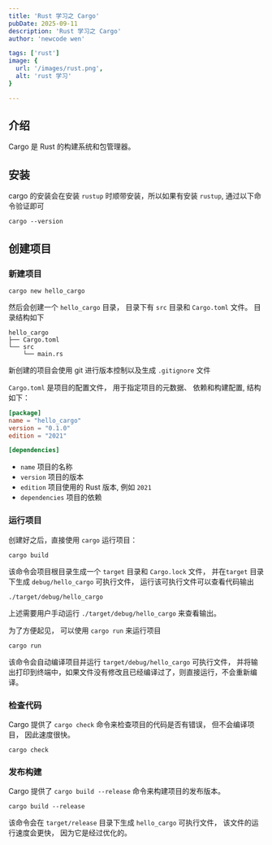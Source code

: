 ```yaml
---
title: 'Rust 学习之 Cargo'
pubDate: 2025-09-11
description: 'Rust 学习之 Cargo'
author: 'newcode wen'

tags: ['rust']
image: {
  url: '/images/rust.png',
  alt: 'rust 学习'
}

---
```


## 介绍

Cargo 是 Rust 的构建系统和包管理器。

## 安装
 
cargo 的安装会在安装 `rustup` 时顺带安装，所以如果有安装 `rustup`, 通过以下命令验证即可

```shell
cargo --version
```

## 创建项目


### 新建项目
```shell
cargo new hello_cargo
```

然后会创建一个 `hello_cargo` 目录， 目录下有 `src` 目录和 `Cargo.toml` 文件。
目录结构如下

```
hello_cargo
├── Cargo.toml
└── src
    └── main.rs
```

新创建的项目会使用 git 进行版本控制以及生成 `.gitignore` 文件

`Cargo.toml` 是项目的配置文件， 用于指定项目的元数据、 依赖和构建配置, 结构如下：

```toml
[package]
name = "hello_cargo"
version = "0.1.0"
edition = "2021"

[dependencies]

```

- `name` 项目的名称
- `version` 项目的版本
- `edition` 项目使用的 Rust 版本, 例如 `2021`
- `dependencies` 项目的依赖


### 运行项目
创建好之后，直接使用 `cargo` 运行项目：

```shell
cargo build
```

该命令会项目根目录生成一个 `target` 目录和 `Cargo.lock` 文件， 并在`target` 目录下生成 `debug/hello_cargo` 可执行文件， 运行该可执行文件可以查看代码输出

```shell
./target/debug/hello_cargo
```

上述需要用户手动运行 `./target/debug/hello_cargo` 来查看输出。

为了方便起见， 可以使用 `cargo run` 来运行项目

```shell
cargo run
```

该命令会自动编译项目并运行 `target/debug/hello_cargo` 可执行文件， 并将输出打印到终端中，如果文件没有修改且已经编译过了，则直接运行，不会重新编译。

### 检查代码

Cargo 提供了 `cargo check` 命令来检查项目的代码是否有错误， 但不会编译项目， 因此速度很快。

```shell
cargo check
```

### 发布构建


Cargo 提供了 `cargo build --release` 命令来构建项目的发布版本。

```shell
cargo build --release
```

该命令会在 `target/release` 目录下生成 `hello_cargo` 可执行文件， 该文件的运行速度会更快， 因为它是经过优化的。

